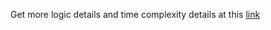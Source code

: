 Get more logic details and time complexity details at this [link](https://de.khanacademy.org/computing/computer-science/algorithms/quick-sort/a/overview-of-quicksort)